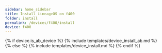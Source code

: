 ```yaml
---
sidebar: home_sidebar
title: Install LineageOS on f400
folder: install
permalink: /devices/f400/install
device: f400
---
```

{% if device.is_ab_device %}
{% include templates/device_install_ab.md %}
{% else %}
{% include templates/device_install.md %}
{% endif %}
